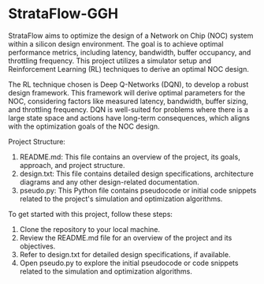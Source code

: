 # StrataFlow-GGH

StrataFlow aims to optimize the design of a Network on Chip (NOC) system within a silicon design environment. The goal is to achieve optimal performance metrics, including latency, bandwidth, buffer occupancy, and throttling frequency. This project utilizes a simulator setup and Reinforcement Learning (RL) techniques to derive an optimal NOC design. 

The RL technique chosen is Deep Q-Networks (DQN), to develop a robust design framework. This framework will derive optimal parameters for the NOC, considering factors like measured latency, bandwidth, buffer sizing, and throttling frequency. DQN is well-suited for problems where there is a large state space and actions have long-term consequences, which aligns with the optimization goals of the NOC design. 

Project Structure:
1. README.md: This file contains an overview of the project, its goals, approach, and project structure.
2. design.txt: This file contains detailed design specifications, architecture diagrams and any other design-related documentation.
3. pseudo.py: This Python file contains pseudocode or initial code snippets related to the project's simulation and optimization algorithms.

To get started with this project, follow these steps:
1. Clone the repository to your local machine.
2. Review the README.md file for an overview of the project and its objectives.
3. Refer to design.txt for detailed design specifications, if available.
4. Open pseudo.py to explore the initial pseudocode or code snippets related to the simulation and optimization algorithms.
